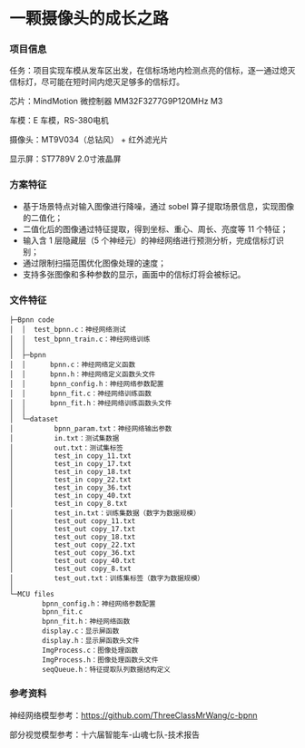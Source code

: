# 一颗摄像头的成长之路



### 项目信息

任务：项目实现车模从发车区出发，在信标场地内检测点亮的信标，逐一通过熄灭信标灯，尽可能在短时间内熄灭足够多的信标灯。

芯片：MindMotion 微控制器 MM32F3277G9P120MHz M3

车模：E 车模，RS-380电机

摄像头：MT9V034（总钻风） + 红外滤光片

显示屏：ST7789V 2.0寸液晶屏



### 方案特征

- 基于场景特点对输入图像进行降噪，通过 sobel 算子提取场景信息，实现图像的二值化；
- 二值化后的图像通过特征提取，得到坐标、重心、周长、亮度等 11 个特征；
- 输入含 1 层隐藏层（5 个神经元）的神经网络进行预测分析，完成信标灯识别；
- 通过限制扫描范围优化图像处理的速度；
- 支持多张图像和多种参数的显示，画面中的信标灯将会被标记。

##### 

### 文件特征

```
├─Bpnn code
│  │  test_bpnn.c：神经网络测试
│  │  test_bpnn_train.c：神经网络训练
│  │  
│  ├─bpnn
│  │      bpnn.c：神经网络定义函数
│  │      bpnn.h：神经网络定义函数头文件
│  │      bpnn_config.h：神经网络参数配置
│  │      bpnn_fit.c：神经网络训练函数
│  │      bpnn_fit.h：神经网络训练函数头文件
│  │      
│  └─dataset
│          bpnn_param.txt：神经网络输出参数
│          in.txt：测试集数据
│          out.txt：测试集标签
│          test_in copy_11.txt
│          test_in copy_17.txt
│          test_in copy_18.txt
│          test_in copy_22.txt
│          test_in copy_36.txt
│          test_in copy_40.txt
│          test_in copy_8.txt
│          test_in.txt：训练集数据（数字为数据规模）
│          test_out copy_11.txt
│          test_out copy_17.txt
│          test_out copy_18.txt
│          test_out copy_22.txt
│          test_out copy_36.txt
│          test_out copy_40.txt
│          test_out copy_8.txt
│          test_out.txt：训练集标签（数字为数据规模）
│          
└─MCU files
        bpnn_config.h：神经网络参数配置
        bpnn_fit.c
        bpnn_fit.h：神经网络函数
        display.c：显示屏函数
        display.h：显示屏函数头文件
        ImgProcess.c：图像处理函数
        ImgProcess.h：图像处理函数头文件
        seqQueue.h：特征提取队列数据结构定义
```



### 参考资料

神经网络模型参考：https://github.com/ThreeClassMrWang/c-bpnn

部分视觉模型参考：十六届智能车-山魂七队-技术报告
